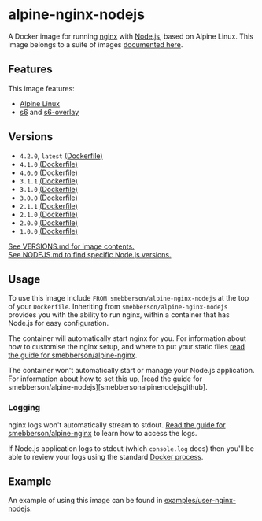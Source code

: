 # alpine-nginx-nodejs

A Docker image for running [nginx][nginx] with [Node.js][nodejs], based on Alpine Linux.
This image belongs to a suite of images [documented here][dockeralpine].

## Features

This image features:

- [Alpine Linux][alpinelinux]
- [s6][s6] and [s6-overlay][s6overlay]

## Versions

- `4.2.0`, `latest` [(Dockerfile)](https://github.com/smebberson/docker-alpine/blob/alpine-nginx-nodejs-v4.2.0/alpine-nginx-nodejs/Dockerfile)
- `4.1.0` [(Dockerfile)](https://github.com/smebberson/docker-alpine/blob/alpine-nginx-nodejs-v4.1.0/alpine-nginx-nodejs/Dockerfile)
- `4.0.0` [(Dockerfile)](https://github.com/smebberson/docker-alpine/blob/alpine-nginx-nodejs-v4.0.0/alpine-nginx-nodejs/Dockerfile)
- `3.1.1` [(Dockerfile)](https://github.com/smebberson/docker-alpine/blob/alpine-nginx-nodejs-v3.1.0/alpine-nginx-nodejs/Dockerfile)
- `3.1.0` [(Dockerfile)](https://github.com/smebberson/docker-alpine/blob/alpine-nginx-nodejs-v3.1.0/alpine-nginx-nodejs/Dockerfile)
- `3.0.0` [(Dockerfile)](https://github.com/smebberson/docker-alpine/blob/alpine-nginx-nodejs-v3.0.0/alpine-nginx-nodejs/Dockerfile)
- `2.1.1` [(Dockerfile)](https://github.com/smebberson/docker-alpine/blob/alpine-nginx-nodejs-v2.1.1/alpine-nginx-nodejs/Dockerfile)
- `2.1.0` [(Dockerfile)](https://github.com/smebberson/docker-alpine/blob/alpine-nginx-nodejs-v2.1.0/alpine-nginx-nodejs/Dockerfile)
- `2.0.0` [(Dockerfile)](https://github.com/smebberson/docker-alpine/blob/alpine-nginx-nodejs-v2.0.0/alpine-nginx-nodejs/Dockerfile)
- `1.0.0` [(Dockerfile)](https://github.com/smebberson/docker-alpine/blob/alpine-nginx-nodejs-v1.0.0/alpine-nginx-nodejs/Dockerfile)

[See VERSIONS.md for image contents.](VERSIONS.md)  
[See NODEJS.md to find specific Node.js versions.](NODEJS.md)

## Usage

To use this image include `FROM smebberson/alpine-nginx-nodejs` at the top of your `Dockerfile`. Inheriting from `smebberson/alpine-nginx-nodejs` provides you with the ability to run nginx, within a container that has Node.js for easy configuration.

The container will automatically start nginx for you. For information about how to customise the nginx setup, and where to put your static files [read the guide for smebberson/alpine-nginx][smebbersonalpinenginxgithub].

The container won't automatically start or manage your Node.js application. For information about how to set this up, [read the guide for smebberson/alpine-nodejs][smebbersonalpinenodejsgithub].

### Logging

nginx logs won't automatically stream to stdout. [Read the guide for smebberson/alpine-nginx][smebbersonalpinenginxgithub] to learn how to access the logs.

If Node.js application logs to stdout (which `console.log` does) then you'll be able to review your logs using the standard [Docker process][dockerlogs].

## Example

An example of using this image can be found in [examples/user-nginx-nodejs][example].

[dockeralpine]: https://github.com/smebberson/docker-alpine
[s6]: http://www.skarnet.org/software/s6/
[s6overlay]: https://github.com/just-containers/s6-overlay
[dockerlogs]: https://docs.docker.com/reference/commandline/cli/#logs
[alpinelinux]: https://www.alpinelinux.org/
[alpinebase]: (https://registry.hub.docker.com/u/smebberson/alpine-base/)
[smebbersonalpinenginx]: https://registry.hub.docker.com/u/smebberson/alpine-nginx/
[smebbersonalpinenodejs]: https://registry.hub.docker.com/u/smebberson/alpine-nodejs/
[smebbersonalpinenginxgithub]: https://github.com/smebberson/docker-alpine/tree/master/alpine-nginx
[smebbersonalpinenodejs]: https://github.com/smebberson/docker-alpine/tree/master/alpine-nginx
[example]: https://github.com/smebberson/docker-alpine/tree/master/examples/user-nginx-nodejs
[nodejs]: https://nodejs.org/
[nginx]: http://nginx.org/
